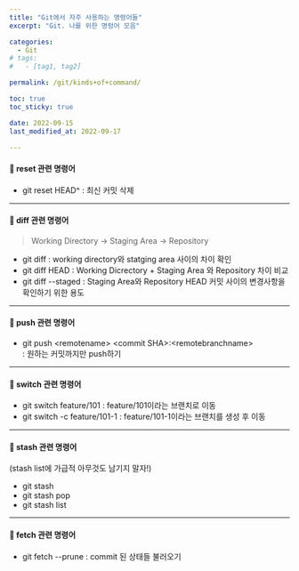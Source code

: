 ```yaml
---
title: "Git에서 자주 사용하는 명령어들"
excerpt: "Git. 나를 위한 명렁어 모음"

categories:
  - Git
# tags:
#   - [tag1, tag2]

permalink: /git/kinds+of+command/

toc: true
toc_sticky: true

date: 2022-09-15
last_modified_at: 2022-09-17

---
```


#### <b>🧩 reset 관련 명령어</b>
* git reset HEAD^ : 최신 커밋 삭제 <br>

---

#### <b>🧩 diff 관련 명령어</b>
> Working Directory -> Staging Area -> Repository <br>

* git diff : working directory와 statging area 사이의 차이 확인 <br>
* git diff HEAD : Working Dicrectory + Staging Area 와 Repository 차이 비교 <br>
* git diff --staged : Staging Area와 Repository HEAD 커밋 사이의 변경사항을 확인하기 위한 용도

---

#### <b>🧩 push 관련 명령어</b>
* git push \<remotename> \<commit SHA>:\<remotebranchname> <br> : 원하는 커밋까지만 push하기

---

#### <b>🧩 switch 관련 명령어</b>
* git switch feature/101 : feature/101이라는 브랜치로 이동
* git switch -c feature/101-1 : feature/101-1이라는 브랜치를 생성 후 이동

---

#### <b>🧩 stash 관련 명령어</b>
(stash list에 가급적 아무것도 남기지 말자!)
* git stash
* git stash pop
* git stash list

---

#### <b>🧩 fetch 관련 명령어</b>
* git fetch --prune : commit 된 상태들 불러오기